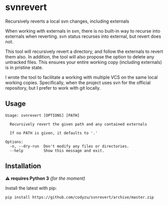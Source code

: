 svnrevert
=========

Recursively reverts a local svn changes, including externals

When working with externals in svn, there is no built-in way to recurse into externals when reverting.
svn status recurses into external, but revert does not.

This tool will recursively revert a directory, and follow the externals to revert them also.
In addition, the tool will also propose the option to delete any untracked files.
This ensures your entire working copy (including externals) is in pristine state.

I wrote the tool to facilitate a working with multiple VCS on the same local working copies.
Specifically, when the project uses svn for the official repository, but I prefer to work with git locally.


Usage
-----

```
Usage: svnrevert [OPTIONS] [PATH]

  Recursively revert the given path and any contained externals

  If no PATH is given, it defaults to '.'

Options:
  -n, --dry-run  Don't modify any files or directories.
  --help         Show this message and exit.
```

Installation
------------

**:warning: requires Python 3** *(for the moment)*

Install the latest with pip:

```
pip install https://github.com/codyzu/svnrevert/archive/master.zip
```